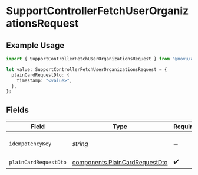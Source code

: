 # SupportControllerFetchUserOrganizationsRequest

## Example Usage

```typescript
import { SupportControllerFetchUserOrganizationsRequest } from "@novu/api/models/operations";

let value: SupportControllerFetchUserOrganizationsRequest = {
  plainCardRequestDto: {
    timestamp: "<value>",
  },
};
```

## Fields

| Field                                                                            | Type                                                                             | Required                                                                         | Description                                                                      |
| -------------------------------------------------------------------------------- | -------------------------------------------------------------------------------- | -------------------------------------------------------------------------------- | -------------------------------------------------------------------------------- |
| `idempotencyKey`                                                                 | *string*                                                                         | :heavy_minus_sign:                                                               | A header for idempotency purposes                                                |
| `plainCardRequestDto`                                                            | [components.PlainCardRequestDto](../../models/components/plaincardrequestdto.md) | :heavy_check_mark:                                                               | N/A                                                                              |